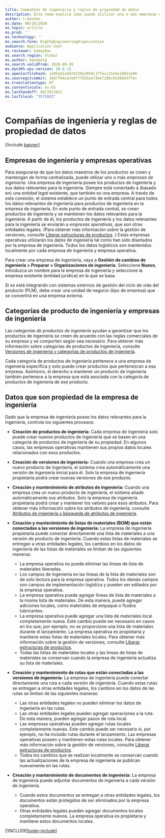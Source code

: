 ```yaml
---
title: Compañías de ingeniería y reglas de propiedad de datos
description: Este tema explica cómo puede utilizar una o más empresas de ingeniería para garantizar que los datos maestros de los productos se creen y mantengan de forma centralizada. Una empresa de ingeniería representa a la empresa que posee los productos de ingeniería y sus datos relevantes para la ingeniería.
author: t-benebo
ms.date: 09/28/2020
ms.topic: article
ms.prod: ''
ms.technology: ''
ms.search.form: EngChgEngineeringOrganization
audience: Application User
ms.reviewer: kamaybac
ms.search.region: Global
ms.author: benebotg
ms.search.validFrom: 2020-09-28
ms.dyn365.ops.version: 10.0.15
ms.openlocfilehash: 1a05ad1a9d24239e2659c1ffecc21e5e186b1e96
ms.sourcegitcommit: 3b87f042a7e97f72b5aa73bef186c5426b937fec
ms.translationtype: HT
ms.contentlocale: es-ES
ms.lasthandoff: 09/29/2021
ms.locfileid: "7572922"
---
```

# <a name="engineering-companies-and-data-ownership-rules"></a>Compañías de ingeniería y reglas de propiedad de datos

[!include [banner](../includes/banner.md)]

## <a name="engineering-companies-and-operational-companies"></a>Empresas de ingeniería y empresas operativas

Para asegurarse de que los datos maestros de los productos se creen y mantengan de forma centralizada, puede utilizar uno o más *empresas de ingenieria*. Una empresa de ingeniería posee los productos de ingeniería y sus datos relevantes para la ingeniería. Siempre está conectado a (basado en) una *entidad legal* existente, que también es una empresa. A través de esta conexión, el sistema establece un punto de entrada central para todos los datos relevantes de ingeniería para productos de ingeniería en la empresa de ingeniería. En este punto de entrada central, se crean productos de ingeniería y se mantienen los datos relevantes para la ingeniería. A partir de él, los productos de ingeniería y los datos relevantes para la ingeniería se enviarán a *empresas operativas*, que son otras entidades legales. (Para obtener más información sobre la gestión de versiones, consulte [Liberar estructuras de productos](release-product-structure.md) .) Estas empresas operativas utilizarán los datos de ingeniería tal como han sido diseñados por la empresa de ingeniería. Todos los datos logísticos son mantenidos localmente por cada empresa de ingeniería y empresa operativa.

Para crear una empresa de ingeniería, vaya a **Gestión de cambios de ingeniería \> Preparar \> Organizaciones de ingeniería**. Seleccione **Nuevo**, introduzca un nombre para la empresa de ingeniería y seleccione la empresa existente (entidad jurídica) en la que se basa.

Si se está integrando con sistemas externos de gestión del ciclo de vida del producto (PLM), debe crear una unidad de negocio (tipo de empresa) que se convertirá en una empresa externa.

## <a name="engineering-product-categories-and-engineering-companies"></a>Categorías de producto de ingeniería y empresas de ingeniería

Las *categorías de productos de ingeniería* ayudan a garantizar que los productos de ingeniería se creen de acuerdo con las reglas comerciales de su empresa y se comporten según sea necesario. Para obtener más información sobre categorías de productos de ingeniería, consulte [Versiones de ingeniería y categorías de productos de ingeniería](engineering-versions-product-category.md).

Cada categoría de productos de ingeniería pertenece a una empresa de ingeniería específica y solo puede crear productos que pertenezcan a esa empresa. Asimismo, el derecho a mantener un producto de ingeniería también pertenece a la empresa que está asociada con la categoría de productos de ingeniería de ese producto.

## <a name="data-that-is-owned-by-the-engineering-company"></a>Datos que son propiedad de la empresa de ingeniería

Dado que la empresa de ingeniería posee los datos relevantes para la ingeniería, controla los siguientes procesos:

- **Creación de productos de ingeniería:** Cada empresa de ingeniería solo puede crear nuevos productos de ingeniería que se basen en una categoría de productos de ingeniería de su propiedad. En algunos casos, las empresas operativas mantienen sus propios datos locales relacionados con esos productos.
- **Creación de versiones de ingeniería:** Cuando una empresa crea un nuevo producto de ingeniería, el sistema crea automáticamente una versión de ingeniería inicial para él. Solo la empresa de ingeniería propietaria podrá crear nuevas versiones de ese producto.
- **Creación y mantenimiento de atributos de ingeniería:** Cuando una empresa crea un nuevo producto de ingeniería, el sistema añade automáticamente sus atributos. Solo la empresa de ingeniería propietaria podrá crear y mantener los valores para esos atributos. Para obtener más información sobre los atributos de ingeniería, consulte [Atributos de ingeniería y búsqueda de atributos de ingeniería](engineering-attributes-and-search.md).
- **Creación y mantenimiento de listas de materiales (BOM) que están conectadas a las versiones de ingeniería:** La empresa de ingeniería propietaria puede conectar directamente una lista de materiales a una versión de producto de ingeniería. Cuando estas listas de materiales se entregan a otras entidades legales, los cambios en los datos de ingeniería de las listas de materiales se limitan de las siguientes maneras:

    - La empresa operativa no puede eliminar las líneas de lista de materiales liberadas.
    - Los campos de ingeniería en las líneas de la lista de materiales son de solo lectura para la empresa operativa. Todos los demás campos son campos de implementación logística y pueden ser editados por la empresa operativa.
    - La empresa operativa puede agregar líneas de lista de materiales a la misma lista de materiales. De esta manera, puede agregar adiciones locales, como materiales de empaque o fluidos lubricantes.
    - La empresa operativa puede agregar una lista de materiales local completamente nueva. Este cambio puede ser necesario en casos en los que, por ejemplo, no se proporcione una lista de materiales durante el lanzamiento. La empresa operativa es propietaria y mantiene estas listas de materiales locales. Para obtener más información sobre la gestión de versiones, consulte [Liberar estructuras de productos](release-product-structure.md).
    - Todas las listas de materiales locales y las líneas de listas de materiales se conservan cuando la empresa de ingeniería actualiza su lista de materiales.

- **Creación y mantenimiento de rutas que están conectadas a las versiones de ingeniería:** La empresa de ingeniería puede conectar directamente una ruta a cada versión de ingeniería. Cuando estas rutas se entregan a otras entidades legales, los cambios en los datos de las rutas se limitan de las siguientes maneras:

    - Las otras entidades legales no pueden eliminar los datos de ingeniería en las rutas.
    - Las otras entidades legales pueden agregar operaciones a la ruta. De esta manera, pueden agregar pasos de ruta local.
    - Las empresas operativas pueden agregar rutas locales completamente nuevas. Este cambio puede ser necesario si, por ejemplo, no ha incluido rutas durante el lanzamiento. Las empresas operativas poseen y mantienen estas rutas locales. Para obtener más información sobre la gestión de versiones, consulte [Liberar estructuras de productos](release-product-structure.md).
    - Todos los cambios que se realizan localmente se conservan cuando las actualizaciones de la empresa de ingeniería se publican nuevamente en las rutas.

- **Creación y mantenimiento de documentos de ingeniería:** La empresa de ingeniería puede adjuntar documentos de ingeniería a cada versión de ingeniería.

    - Cuando estos documentos se entregan a otras entidades legales, los documentos están protegidos de ser eliminados por la empresa operativa.
    - Otras entidades legales pueden agregar documentos locales completamente nuevos. La empresa operativa es propietaria y mantiene estos documentos locales.


[!INCLUDE[footer-include](../../includes/footer-banner.md)]